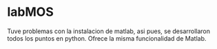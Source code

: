 # labMOS

Tuve problemas con la instalacion de matlab, asi pues, se desarrollaron todos los puntos en python. Ofrece la misma funcionalidad de Matlab. 